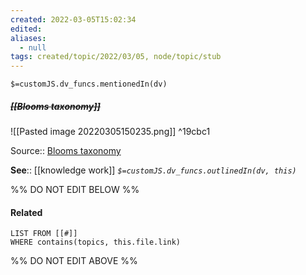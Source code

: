 ```yaml
---
created: 2022-03-05T15:02:34 
edited: 
aliases:
  - null
tags: created/topic/2022/03/05, node/topic/stub
---
```

`$=customJS.dv_funcs.mentionedIn(dv)`

##### <s class="topic-title">[[Blooms taxonomy]]</s>

![[Pasted image 20220305150235.png]] ^19cbc1

Source:: [Blooms taxonomy](https://cft.vanderbilt.edu/guides-sub-pages/blooms-taxonomy/)

**See**:: [[knowledge work]]
*`$=customJS.dv_funcs.outlinedIn(dv, this)`*

%% DO NOT EDIT BELOW %%

#### Related 

```dataview
LIST FROM [[#]]
WHERE contains(topics, this.file.link)
```
%% DO NOT EDIT ABOVE %%
